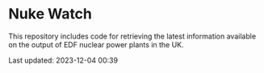 # Nuke Watch

This repository includes code for retrieving the latest information available on the output of EDF nuclear power plants in the UK.

Last updated: 2023-12-04 00:39